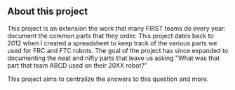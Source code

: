 ## About this project
This project is an extension the work that many FIRST teams do every year: document the common parts that they order. This project dates back to 2012 when I created a spreadsheet to keep track of the various parts we used for FRC and FTC robots. The goal of the project has since expanded to documenting the neat and nifty parts that leave us asking "What was that part that team ABCD used on their 20XX robot?" 

This project aims to centralize the answers to this question and more. 
